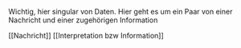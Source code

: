 Wichtig, hier singular von Daten. Hier geht es um ein Paar von einer Nachricht und einer zugehörigen Information

[[Nachricht]]
[[Interpretation bzw Information]]